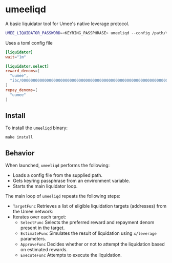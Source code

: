 # umeeliqd

A basic liquidator tool for Umee's native leverage protocol.

```sh
UMEE_LIQUIDATOR_PASSWORD=<KEYRING_PASSPHRASE> umeeliqd --config /path/to/config.toml --log-level info --log-format text
```

Uses a toml config file

```toml
[liquidator]
wait="1m"

[liquidator.select]
reward_denoms=[
  "uumee",
  "ibc/0000000000000000000000000000000000000000000000000000000000000000"
]
repay_denoms=[
  "uumee"
]
```

## Install

To install the `umeeliqd` binary:

```shell
make install
```

## Behavior

When launched, `umeeliqd` performs the following:

- Loads a config file from the supplied path.
- Gets keyring passphrase from an environment variable.
- Starts the main liquidator loop.

The main loop of `umeeliqd` repeats the following steps:

- `TargetFunc` Retrieves a list of eligible liquidation targets (addresses) from the Umee network:
- Iterates over each target:
  - `SelectFunc` Selects the preferred reward and repayment denom present in the target.
  - `EstimateFunc` Simulates the result of liquidation using `x/leverage` parameters.
  - `ApproveFunc` Decides whether or not to attempt the liquidation based on estimated rewards.
  - `ExecuteFunc` Attempts to execute the liquidation.